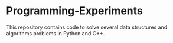 # Programming-Experiments
This repository contains code to solve several data structures and algorithms problems in Python and C++. 